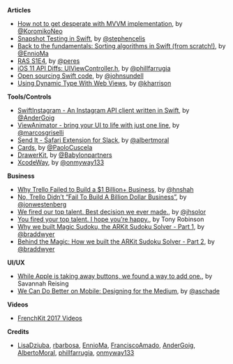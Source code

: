 **Articles**

* [How not to get desperate with MVVM implementation](https://medium.com/flawless-app-stories/how-to-use-a-model-view-viewmodel-architecture-for-ios-46963c67be1b), by [@KoromikoNeo](https://twitter.com/KoromikoNeo)
* [Snapshot Testing in Swift](http://www.stephencelis.com/2017/09/snapshot-testing-in-swift), by [@stephencelis](https://twitter.com/stephencelis)
* [Back to the fundamentals: Sorting algorithms in Swift (from scratch!)](https://medium.com/@EnnioMa/back-to-the-fundamentals-sorting-algorithms-in-swift-from-scratch-fccf8a3daea3), by [@EnnioMa](https://twitter.com/EnnioMa)
* [RAS S1E4](http://codeplease.io/2017/10/16/ras-s1e4/), by [@peres](https://twitter.com/peres)
* [iOS 11 API Diffs: UIViewController.h](https://medium.com/@phillfarrugia/ios-11-0-api-diffs-uiviewcontroller-h-158883a38507), by [@phillfarrugia](https://twitter.com/phillfarrugia)
* [Open sourcing Swift code](https://www.swiftbysundell.com/posts/open-sourcing-swift-code), by [@johnsundell](https://twitter.com/johnsundell)
* [Using Dynamic Type With Web Views](https://useyourloaf.com/blog/using-dynamic-type-with-web-views/), by [@kharrison](https://twitter.com/kharrison)

**Tools/Controls**

* [SwiftInstagram - An Instagram API client written in Swift](https://github.com/AnderGoig/SwiftInstagram), by [@AnderGoig](https://github.com/AnderGoig)
* [ViewAnimator - bring your UI to life with just one line](https://github.com/marcosgriselli/ViewAnimator), by [@marcosgriselli](https://twitter.com/marcosgriselli)
* [Send It - Safari Extension for Slack](https://github.com/MoralAlberto/Send-It-for-Slack), by [@albertmoral](https://twitter.com/albertmoral)
* [Cards](https://github.com/PaoloCuscela/Cards), by [@PaoloCuscela](https://github.com/PaoloCuscela)
* [DrawerKit](https://github.com/Babylonpartners/DrawerKit), by [@Babylonpartners](https://github.com/Babylonpartners)
* [XcodeWay](https://github.com/onmyway133/XcodeWay), by [@onmyway133](https://github.com/onmyway133/)

**Business**

* [Why Trello Failed to Build a $1 Billion+ Business](https://blog.usejournal.com/why-trello-failed-to-build-a-1-billion-business-e1579511d5dc), by [@hnshah](https://twitter.com/hnshah)
* [No, Trello Didn’t “Fail To Build A Billion Dollar Business”](https://medium.com/hi-my-name-is-jon/no-trello-didnt-fail-to-build-a-billion-dollar-business-25264b08b0cb), by [@jonwestenberg](https://twitter.com/jonwestenberg)
* [We fired our top talent. Best decision we ever made.](https://medium.freecodecamp.org/we-fired-our-top-talent-best-decision-we-ever-made-4c0a99728fde), by [@jhsolor](https://twitter.com/jhsolor)
* [You fired your top talent. I hope you’re happy.](https://medium.com/@deusexmachina667/you-fired-your-top-talent-i-hope-youre-happy-cf57c41183dd), by Tony Robinson
* [Why we built Magic Sudoku, the ARKit Sudoku Solver - Part 1](https://blog.prototypr.io/why-we-built-magic-sudoku-the-arkit-sudoku-solver-306dde6c0a77), by [@braddwyer](https://www.twitter.com/braddwyer)
* [Behind the Magic: How we built the ARKit Sudoku Solver - Part 2](https://blog.prototypr.io/behind-the-magic-how-we-built-the-arkit-sudoku-solver-e586e5b685b0), by [@braddwyer](https://www.twitter.com/braddwyer)

**UI/UX**

* [While Apple is taking away buttons, we found a way to add one.](https://medium.com/astro-hq/camera-button-ba3d8c493cbd), by Savannah Reising
* [We Can Do Better on Mobile: Designing for the Medium](https://www.nngroup.com/articles/better-mobile/), by [@aschade](https://twitter.com/aschade)

**Videos**

* [FrenchKit 2017 Videos](http://frenchkit.fr/videos-frenchkit-2017/)

**Credits**

* [LisaDziuba](https://github.com/LisaDziuba), [rbarbosa](https://github.com/rbarbosa), [EnnioMa](https://github.com/ennioma), [FranciscoAmado](https://github.com/FranciscoAmado), [AnderGoig](https://github.com/AnderGoig), [AlbertoMoral](https://github.com/MoralAlberto), [phillfarrugia](https://github.com/phillfarrugia), [onmyway133](https://github.com/onmyway133)
